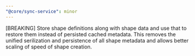 ```yaml
---
"@core/sync-service": minor
---
```


[BREAKING] Store shape definitions along with shape data and use that to restore them instead of persisted cached metadata. This removes the unified serilization and persistence of all shape metadata and allows better scaling of speed of shape creation.
